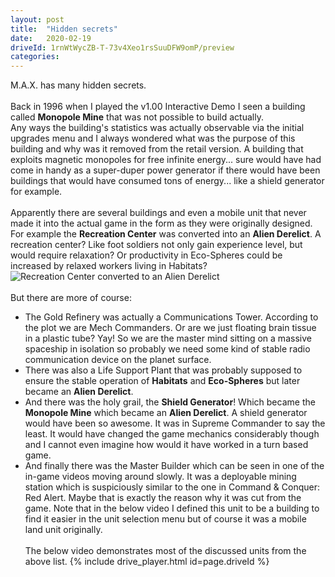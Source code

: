 ```yaml
---
layout: post
title:  "Hidden secrets"
date:   2020-02-19
driveId: 1rnWtWycZB-T-73v4Xeo1rsSuuDFW9omP/preview
categories:
---
```

M.A.X. has many hidden secrets.
<br><br>Back in 1996 when I played the v1.00 Interactive Demo I seen a building called **Monopole Mine** that was not possible to build actually.
<br>Any ways the building's statistics was actually observable via the initial upgrades menu and I always wondered what was the purpose of this building and why was it removed from the retail version. A building that exploits magnetic monopoles for free infinite energy... sure would have had come in handy as a super-duper power generator if there would have been buildings that would have consumed tons of energy... like a shield generator for example.
<br><br>Apparently there are several buildings and even a mobile unit that never made it into the actual game in the form as they were originally designed. For example the **Recreation Center** was converted into an **Alien Derelict**. A recreation center? Like foot soldiers not only gain experience level, but would require relaxation? Or productivity in Eco-Spheres could be increased by relaxed workers living in Habitats?
<br><img src="{{ site.baseurl }}/assets/images/recreation_center_alienized.jpg" alt="Recreation Center converted to an Alien Derelict">
<br><br>But there are more of course:
- The Gold Refinery was actually a Communications Tower. According to the plot we are Mech Commanders. Or are we just floating brain tissue in a plastic tube? Yay! So we are the master mind sitting on a massive spaceship in isolation so probably we need some kind of stable radio communication device on the planet surface.
- There was also a Life Support Plant that was probably supposed to ensure the stable operation of **Habitats** and **Eco-Spheres** but later became an **Alien Derelict**.
- And there was the holy grail, the **Shield Generator**! Which became the **Monopole Mine** which became an **Alien Derelict**. A shield generator would have been so awesome. It was in Supreme Commander to say the least. It would have changed the game mechanics considerably though and I cannot even imagine how would it have worked in a turn based game.
- And finally there was the Master Builder which can be seen in one of the in-game videos moving around slowly. It was a deployable mining station which is suspiciously similar to the one in Command & Conquer: Red Alert. Maybe that is exactly the reason why it was cut from the game. Note that in the below video I defined this unit to be a building to find it easier in the unit selection menu but of course it was a mobile land unit originally.
<br><br>The below video demonstrates most of the discussed units from the above list.
{% include drive_player.html id=page.driveId %}
<br>
